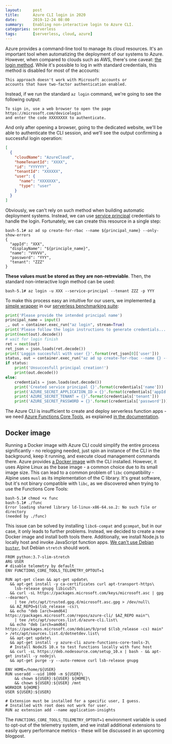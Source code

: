 ```yaml
---
layout:     post
title:      Azure CLI login in 2020
date:       2019-12-24 08:00
summary:    Enabling non-interactive login to Azure CLI. 
categories: serverless
tags:       [serverless, cloud, azure]
---
```


Azure provides a command-line tool to manage its cloud resources.
It's an important tool when automatizing the deployment of our systems to Azure.
However, when compared to clouds such as AWS, there's one caveat: [the login method](https://docs.microsoft.com/en-us/cli/azure/authenticate-azure-cli).
While it's possible to log in with standard credentials, this method is disabled for most of the accounts:

```
This approach doesn't work with Microsoft accounts or
accounts that have two-factor authentication enabled.
```

Instead, if we run the standard `az login` command, we're going to see the following output:

```
To sign in, use a web browser to open the page https://microsoft.com/devicelogin
and enter the code XXXXXXXX to authenticate.
```

And only after opening a browser, going to the dedicated website, we'll be able to authenticate the
CLI session, and we'll see the output confirming a successful login operation:

```json
[
  {
    "cloudName": "AzureCloud",
    "homeTenantId": "XXXX",
    "id": "YYYYYY",
    "tenantId": "XXXXXX",
    "user": {
      "name": "XXXXXXX",
      "type": "user"
    }
  }
]

```

Obviously, we can't rely on such method when building automatic deployment systems.
Instead, we can use [service principal](https://docs.microsoft.com/en-us/cli/azure/create-an-azure-service-principal-azure-cli#sign-in-using-a-service-principal) credentials to handle the login.
Fortunately, we can create this resource in a single step:

```console
bash-5.1# az ad sp create-for-rbac --name ${principal_name} --only-show-errors
{
  "appId": "XXX",
  "displayName": "${principle_name}",
  "name": "VVVVV",
  "password": "YYY",
  "tenant": "ZZZ"
}
```

**These values must be stored as they are non-retreviable**.
Then, the standard non-interactive login method can be used:

```console
bash-5.1# az login -u XXX --service-principal --tenant ZZZ -p YYY
```

To make this process easy an intuitive for our users, we implemented
[a simple wrapper](https://github.com/spcl/serverless-benchmarks/blob/master/tools/create_azure_credentials.py) in our
[serverless benchmarking suite](/projects/sebs):

```python
print('Please provide the intended principal name')
principal_name = input()
_, out = container.exec_run("az login", stream=True)
print('Please follow the login instructions to generate credentials...')
print(next(out).decode())
# wait for login finish
ret = next(out)
ret_json = json.loads(ret.decode())
print('Loggin succesfull with user {}'.format(ret_json[0]['user']))
status, out = container.exec_run("az ad sp create-for-rbac --name {} --only-show-errors".format(principal_name))
if status:
    print('Unsuccesfull principal creation!')
    print(out.decode())
else:
    credentials = json.loads(out.decode())
    print('Created service principal {}'.format(credentials['name']))
    print('AZURE_SECRET_APPLICATION_ID = {}'.format(credentials['appId']))
    print('AZURE_SECRET_TENANT = {}'.format(credentials['tenant']))
    print('AZURE_SECRET_PASSWORD = {}'.format(credentials['password']))
```

The Azure CLI is insufficient to create and deploy serverless function apps - we need
[Azure Functions Core Tools](https://github.com/Azure/azure-functions-core-tools/), as explained
[in the documentation](https://docs.microsoft.com/en-us/azure/azure-functions/create-first-function-cli-python).


## Docker image 

Running a Docker image with Azure CLI could simplify the entire process significantly - no relogging
needed, just spin an instance of the CLI in the background, keep it running, and execute cloud
management commands there.
Azure provides [a Docker image](https://docs.microsoft.com/en-us/cli/azure/run-azure-cli-docker)
with the CLI installed.
However, it uses Alpine Linux as the base image - a common choice due to its small image size.
This can lead to a common problem of `libc` compatibility - Alpine uses `musl` as its implementation
of the C library. It's great software, but it's not binary compatible with `libc`, as we discovered
when trying to use the Functions Core Tools:

```
bash-5.1# chmod +x func 
bash-5.1# ./func 
Error loading shared library ld-linux-x86-64.so.2: No such file or directory
(needed by ./func)
```

This issue can be solved by installing `libc6-compat` and `gcompat`, but in our case, it only leads to
further problems. Instead, we decided to create a new Docker image and install both tools there.
Additionally, we install Node.js to locally host and invoke JavaScript function apps.
[We can't use Debian `buster`](https://github.com/MicrosoftDocs/azure-docs/issues/41512),
but Debian `stretch` should work.

```docker
FROM python:3.7-slim-stretch
ARG USER
# disable telemetry by default
ENV FUNCTIONS_CORE_TOOLS_TELEMETRY_OPTOUT=1

RUN apt-get clean && apt-get update\
  && apt-get install -y ca-certificates curl apt-transport-https\
    lsb-release gnupg libicu57\
  && curl -sL https://packages.microsoft.com/keys/microsoft.asc | gpg --dearmor\
    | tee /etc/apt/trusted.gpg.d/microsoft.asc.gpg > /dev/null\
  && AZ_REPO=$(lsb_release -cs)\
  && echo "deb [arch=amd64] https://packages.microsoft.com/repos/azure-cli/ $AZ_REPO main"\
    | tee /etc/apt/sources.list.d/azure-cli.list\
  && echo "deb [arch=amd64] https://packages.microsoft.com/debian/9/prod $(lsb_release -cs) main" > /etc/apt/sources.list.d/dotnetdev.list\
  && apt-get update\
  && apt-get install -y azure-cli azure-functions-core-tools-3\
  # Install NodeJS 10.x to test functions locally with func host
  && curl -sL https://deb.nodesource.com/setup_10.x | bash - && apt-get install -y nodejs\
  && apt-get purge -y --auto-remove curl lsb-release gnupg

ENV HOME=/home/${USER}
RUN useradd --uid 1000 -m ${USER}\
    && chown ${USER}:${USER} ${HOME}\
    && chown ${USER}:${USER} /mnt
WORKDIR ${HOME}
USER ${USER}:${USER}

# Extension must be installed for a specific user, I guess.
# Installed with root does not work for user.
RUN az extension add --name application-insights
```

The `FUNCTIONS_CORE_TOOLS_TELEMETRY_OPTOUT=1` environment variable is used to opt-out of the telemetry
system, and we install additional extensions to easily query performance metrics - these will be
discussed in an upcoming blogpost.
